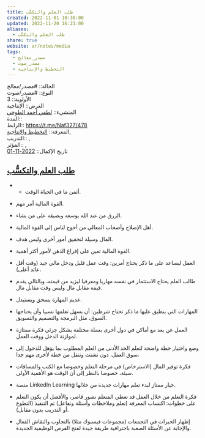 ```yaml
---  
title: طلب العلم والتكسُّب  
created: 2022-11-01 10:30:00  
updated: 2022-11-20 16:21:00  
aliases:  
  - طلب العلم والتكسُّب  
share: true  
website: ar/notes/media  
tags:  
  - مصدر_معالج  
  - مصدر_صوت  
  - التخطيط واﻹنتاجية  
---  
```

  
  
  
الحالة:: #مصدر/معالج  
النوع:: #مصدر/صوت  
اﻷولوية:: 3  
الغرض:: الإنتاجية  
المنشيء:: [لطفي أحمد الطوخي](%D9%84%D8%B7%D9%81%D9%8A%20%D8%A3%D8%AD%D9%85%D8%AF%20%D8%A7%D9%84%D8%B7%D9%88%D8%AE%D9%8A.md)  
المدة::  
الرابط:: <https://t.me/Naf327/478>  
المعرفة:: [التخطيط واﻹنتاجية](%D8%A7%D9%84%D8%AA%D8%AE%D8%B7%D9%8A%D8%B7%20%D9%88%D8%A7%EF%BB%B9%D9%86%D8%AA%D8%A7%D8%AC%D9%8A%D8%A9.md),  
التدريب:: ,  
المؤثر:: ,  
تاريخ اﻹكمال:: [2022-11-01](2022-11-01.md)  
  
## [طلب العلم والتكسُّب](https://t.me/Naf327/478)  
  
- - أثمن ما في الحياة الوقت.  
  
- القوة المالية أمر مهم.  
  
- الزرق من عند الله يوسعه ويضيقه على من يشاء.  
  
- أهل الإصلاح وأصحاب المعالي من أحوج لناس إلى القوة المالية.  
  
- المال وسيلة لتحقيق أمور أخرى وليس هدف.  
  
- القوة المالية تعين على إفراغ الذهن لأمور أكثر أهمية.  
  
- العمل ليساعد على ما ذكر يحتاج أمرين: وقت عمل قليل ودخل مالي جيد (وقت أقل عائد أعلى).  
  
- طالب العلم يحتاج الاستثمار في نفسه مهاريا ومعرفيا ليزيد من قيمته، وبالتالي يقدم قيمة مقابل مال وليس وقت مقابل مال.  
  
- عديم المهارة يسحق ويستبدل.  
  
- المهارات التي ينطبق عليها ما ذكر تحتاج شرطين: أن يسهل تعلمها نسبيا وأن يحتاجها السوق، مثل البرمجة والتصميم والتسويق.  
  
- العمل عن بعد مع أماكن في دول أخرى بعملة مختلفة بشكل جزئى فكرة ممتازة لموازنة الدخل ووقت العمل.  
  
- وضع واختيار خطة واضحة لتعلم الحد الأدني من العلم المطلوب بما يؤهل للدخول إلى سوق العمل، دون تشتت وتنقل من خطة لأخرى مهم جدا.  
  
- فكرة توفير المال (الاسترخاص) في مرحلة التعلم وخصوصا مع الكتب والمساقات سيئة، خصوصا بالنظر إلى أن الوقت هو الأهمية الأولى.  
  
- منصة LinkedIn Learning خيار ممتاز لبدء تعلم مهارات جديدة من خلالها.  
  
- فكرة التعلم من خلال العمل قد تعطي المتعلم تصور قاصر، والأفضل أن يكون التعلم على خطوات: اكتساب المعرفة (تعلم وملاحظات وأسئلة وتفاعل) ثم التنفيذ (التطوع أو التدريب بدون مقابل).  
  
- إظهار الخبرات في التجمعات (مجموعات فيسبوك مثلا) بالتجاوب والنقاش الفعال والإجابة عن الأسئلة الصعبة باحترافية طريقة جيدة لفتح الفرص الوظيفية الجديدة.  
